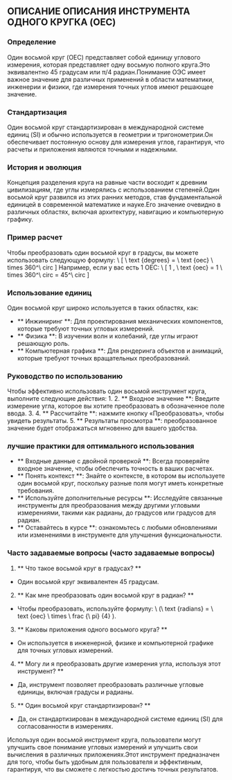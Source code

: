 ## ОПИСАНИЕ ОПИСАНИЯ ИНСТРУМЕНТА ОДНОГО КРУГКА (OEC)

### Определение
Один восьмой круг (OEC) представляет собой единицу углового измерения, которая представляет одну восьмую полного круга.Это эквивалентно 45 градусам или π/4 радиан.Понимание ОЭС имеет важное значение для различных применений в области математики, инженерии и физики, где измерения точных углов имеют решающее значение.

### Стандартизация
Один восьмой круг стандартизирован в международной системе единиц (SI) и обычно используется в геометрии и тригонометрии.Он обеспечивает постоянную основу для измерения углов, гарантируя, что расчеты и приложения являются точными и надежными.

### История и эволюция
Концепция разделения круга на равные части восходит к древним цивилизациям, где углы измерялись с использованием степеней.Один восьмой круг развился из этих ранних методов, став фундаментальной единицей в современной математике и науке.Его значение очевидно в различных областях, включая архитектуру, навигацию и компьютерную графику.

### Пример расчет
Чтобы преобразовать один восьмой круг в градусы, вы можете использовать следующую формулу:
\ [
\ text {degrees} = \ text {oec} \ times 360^\ circ
\]
Например, если у вас есть 1 OEC:
\ [
1 \, \ text {oec} = 1 \ times 360^\ circ = 45^\ circ
\]

### Использование единиц
Один восьмой круг широко используется в таких областях, как:
- ** Инжиниринг **: Для проектирования механических компонентов, которые требуют точных угловых измерений.
- ** Физика **: В изучении волн и колебаний, где углы играют решающую роль.
- ** Компьютерная графика **: Для рендеринга объектов и анимаций, которые требуют точных вращательных преобразований.

### Руководство по использованию
Чтобы эффективно использовать один восьмой инструмент круга, выполните следующие действия:
1.
2. ** Входное значение **: Введите измерение угла, которое вы хотите преобразовать в обозначенное поле ввода.
3.
4. ** Рассчитайте **: нажмите кнопку «Преобразовать», чтобы увидеть результаты.
5. ** Результаты просмотра **: преобразованное значение будет отображаться мгновенно для вашего удобства.

### лучшие практики для оптимального использования
- ** Входные данные с двойной проверкой **: Всегда проверяйте входное значение, чтобы обеспечить точность в ваших расчетах.
- ** Понять контекст **: Знайте о контексте, в котором вы используете один восьмой круг, поскольку разные поля могут иметь конкретные требования.
- ** Используйте дополнительные ресурсы **: Исследуйте связанные инструменты для преобразования между другими угловыми измерениями, такими как радианы, до градусов или градусов для радиан.
- ** Оставайтесь в курсе **: ознакомьтесь с любыми обновлениями или изменениями в инструменте для улучшения функциональности.

### Часто задаваемые вопросы (часто задаваемые вопросы)

1. ** Что такое восьмой круг в градусах? **
- Один восьмой круг эквивалентен 45 градусам.

2. ** Как мне преобразовать один восьмой круг в радиан? **
- Чтобы преобразовать, используйте формулу: \ (\ text {radians} = \ text {oec} \ times \ frac {\ pi} {4} \).

3. ** Каковы приложения одного восьмого круга? **
- Он используется в инженерной, физике и компьютерной графике для точных угловых измерений.

4. ** Могу ли я преобразовать другие измерения угла, используя этот инструмент? **
- Да, инструмент позволяет преобразовать различные угловые единицы, включая градусы и радианы.

5. ** Один восьмой круг стандартизирован? **
- Да, он стандартизирован в международной системе единиц (SI) для согласованности в измерениях.

Используя один восьмой инструмент круга, пользователи могут улучшить свое понимание угловых измерений и улучшить свои вычисления в различных приложениях.Этот инструмент предназначен для того, чтобы быть удобным для пользователя и эффективным, гарантируя, что вы сможете с легкостью достичь точных результатов.